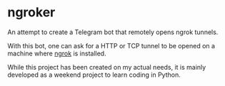 # ngroker
An attempt to create a Telegram bot that remotely opens ngrok tunnels. 

With this bot, one can ask for a HTTP or TCP tunnel to be opened on a machine where <a href="https://ngrok.com/">ngrok</a> is installed.

While this project has been created on my actual needs, it is mainly developed as a weekend project to learn coding in Python.
